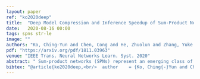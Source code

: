 ```yaml
---
layout: paper
ref: "ko2020deep"
title:  "Deep Model Compression and Inference Speedup of Sum-Product Networks on Tensor Trains"
date:   2020-08-16 00:00
tags: spns str-le
image: ""
authors: "Ko, Ching-Yun and Chen, Cong and He, Zhuolun and Zhang, Yuke and Batselier, Kim and Wong, Ngai"
pdf: "https://arxiv.org/pdf/1811.03963"
venue: "IEEE Trans. Neural Networks Learn. Syst. 2020"
abstract: " Sum-product networks (SPNs) represent an emerging class of neural networks with clear probabilistic semantics and superior inference speed over graphical models. This work reveals a strikingly intimate connection between SPNs and tensor networks, thus leading to a highly efficient representation that we call tensor SPNs (tSPNs). For the first time, through mapping an SPN onto a tSPN and employing novel optimization techniques, we demonstrate remarkable parameter compression with negligible loss in accuracy."
bibtex: "@article{ko2020deep,<br/>  author    = {Ko, Ching{-}Yun and Chen, Cong and He, Zhuolun and Zhang, Yuke and Batselier, Kim and Wong, Ngai},<br/>  title     = {Deep Model Compression and Inference Speedup of Sum-Product Networks<br/>               on Tensor Trains},<br/>  journal   = {{IEEE} Trans. Neural Networks Learn. Syst.},<br/>  volume    = {31},<br/>  number    = {7},<br/>  pages     = {2665--2671},<br/>  year      = {2020}<br/>}"
---
```

